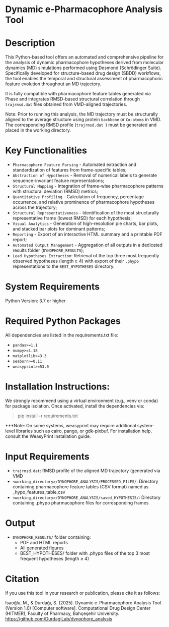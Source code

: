 # Dynamic e-Pharmacophore Analysis Tool

# Description
This Python-based tool offers an automated and comprehensive pipeline for the analysis of dynamic pharmacophore hypotheses derived from molecular dynamics (MD) simulations performed using Desmond (Schrödinger Suite). Specifically developed for structure-based drug design (SBDD) workflows, the tool enables the temporal and structural assessment of pharmacophoric feature evolution throughout an MD trajectory.

It is fully compatible with pharmacophore feature tables generated via Phase and integrates RMSD-based structural correlation through `trajrmsd.dat` files obtained from VMD-aligned trajectories.

Note: Prior to running this analysis, the MD trajectory must be structurally aligned to the average structure using protein  `backbone` or  `Cα-atoms` in VMD. The corresponding RMSD profile (`trajrmsd.dat `) must be generated and placed in the working directory.

# Key Functionalities
- `Pharmacophore Feature Parsing` - Automated extraction and standardization of features from frame-specific tables;
- `Abstraction of Hypotheses` - Removal of numerical labels to generate sequence-invariant feature representations;
- `Structural Mapping` - Integration of frame-wise pharmacophore patterns with structural deviation (RMSD) metrics;
- `Quantitative Profiling` - Calculation of frequency, percentage occurrence, and relative prominence of pharmacophore hypotheses across the trajectory;
- `Structural Representativeness` - Identification of the most structurally representative frame (lowest RMSD) for each hypothesis;
- `Visual Analytics` - Generation of high-resolution pie charts, bar plots, and stacked bar plots for dominant patterns;
- `Reporting` - Export of an interactive HTML summary and a printable PDF report;
- `Automated Output Management` - Aggregation of all outputs in a dedicated results folder (`DYNOPHORE_RESULTS`);
- `Lead Hypotheses Extraction`: Retrieval of the top three most frequently observed hypotheses (length ≥ 4) with export of their `.phypo` representations to the `BEST_HYPOTHESES` directory.

# System Requirements
Python Version:
3.7 or higher

# Required Python Packages
All dependencies are listed in the requirements.txt file:
- `pandas>=1.1` 
- `numpy>=1.18` 
- `matplotlib>=3.3`
- `seaborn>=0.11`
- `weasyprint>=53.0`

# Installation Instructions:
We strongly recommend using a virtual environment (e.g., venv or conda) for package isolation. Once activated, install the dependencies via:

> pip install -r requirements.txt

***Note: On some systems, weasyprint may require additional system-level libraries such as cairo, pango, or gdk-pixbuf. For installation help, consult the WeasyPrint installation guide.

# Input Requirements
- `trajrmsd.dat`: RMSD profile of the aligned MD trajectory (generated via VMD
- `<working_directory>/DYNOPHORE_ANALYSIS/PROCESSED_FILES/`: Directory containing pharmacophore feature tables (CSV format) named as <frame>_hypo_features_table.csv
- `<working_directory>/DYNOPHORE_ANALYSIS/saved_HYPOTHESIS/`: Directory containing .phypo pharmacophore files for corresponding frames

# Output
- `DYNOPHORE_RESULTS/` folder containing:
  - PDF and HTML reports
  - All generated figures
  - BEST_HYPOTHESES/ folder with .phypo files of the top 3 most frequent hypotheses (length ≥ 4)

# Citation
If you use this tool in your research or publication, please cite it as follows:

Isaoğlu, M., & Durdağı, S. (2025). Dynamic e-Pharmacophore Analysis Tool (Version 1.0) [Computer software]. Computational Drug Design Center (HITMER), Faculty of Pharmacy, Bahçeşehir University. https://github.com/DurdagiLab/dynophore_analysis
